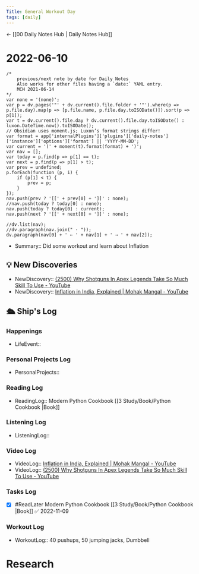 ```yaml
---
Title: General Workout Day
tags: [daily]
---
```


<- [[00 Daily Notes Hub | Daily Notes Hub]]

# 2022-06-10
```dataviewjs
/*
    previous/next note by date for Daily Notes
    Also works for other files having a `date:` YAML entry.
    MCH 2021-06-14
*/
var none = '(none)';
var p = dv.pages('"' + dv.current().file.folder + '"').where(p => p.file.day).map(p => [p.file.name, p.file.day.toISODate()]).sort(p => p[1]);
var t = dv.current().file.day ? dv.current().file.day.toISODate() : luxon.DateTime.now().toISODate();
// Obsidian uses moment.js; Luxon’s format strings differ!
var format = app['internalPlugins']['plugins']['daily-notes']['instance']['options']['format'] || 'YYYY-MM-DD';
var current = '(' + moment(t).format(format) + ')';
var nav = [];
var today = p.find(p => p[1] == t);
var next = p.find(p => p[1] > t);
var prev = undefined;
p.forEach(function (p, i) {
    if (p[1] < t) {
        prev = p;
    }
});
nav.push(prev ? '[[' + prev[0] + ']]' : none);
//nav.push(today ? today[0] : none);
nav.push(today ? today[0] : current);
nav.push(next ? '[[' + next[0] + ']]' : none);

//dv.list(nav);
//dv.paragraph(nav.join(" · "));
dv.paragraph(nav[0] + ' ← ' + nav[1] + ' → ' + nav[2]);
```

- Summary:: Did some workout and learn about Inflation

## 💡 New Discoveries
- NewDiscovery:: [(2500) Why Shotguns In Apex Legends Take So Much Skill To Use - YouTube](https://www.youtube.com/watch?v=2YtDkQErIuw)
- NewDiscovery:: [Inflation in India, Explained | Mohak Mangal - YouTube](https://www.youtube.com/watch?v=NVDE8Z9vLbg)

## 🛳️ Ship's Log


### Happenings
- LifeEvent:: 

### Personal Projects Log
- PersonalProjects::

### Reading Log
- ReadingLog::  Modern Python Cookbook [[3 Study/Book/Python Cookbook |Book]]

### Listening Log
- ListeningLog:: 

### Video Log
- VideoLog::  [Inflation in India, Explained | Mohak Mangal - YouTube](https://www.youtube.com/watch?v=NVDE8Z9vLbg)
- VideoLog::  [(2500) Why Shotguns In Apex Legends Take So Much Skill To Use - YouTube](https://www.youtube.com/watch?v=2YtDkQErIuw)

### Tasks Log
- [x] #ReadLater Modern Python Cookbook [[3 Study/Book/Python Cookbook |Book]] ✅ 2022-11-09

### Workout Log
- WorkoutLog:: 40 pushups, 50 jumping jacks, Dumbbell 

# Research

